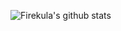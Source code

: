 
![Firekula's github stats](https://github-readme-stats.vercel.app/api?username=firekula&theme=tokyonight&show_icons=true)